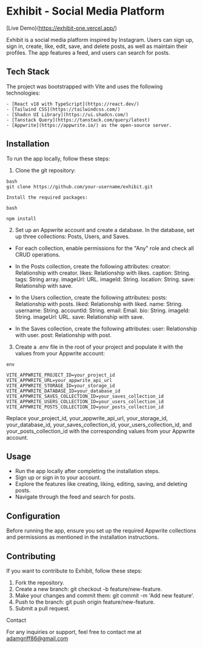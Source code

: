 # Exhibit - Social Media Platform
[Live Demo}(https://exhibit-one.vercel.app/)

Exhibit is a social media platform inspired by Instagram. Users can sign up, sign in, create, like, edit, save, and delete posts, as well as maintain their profiles. The app features a feed, and users can search for posts.

## Tech Stack

The project was bootstrapped with Vite and uses the following technologies:

    - [React v18 with TypeScript](https://react.dev/)
    - [Tailwind CSS](https://tailwindcss.com/)
    - [Shadcn UI Library](https://ui.shadcn.com/)
    - [Tanstack Query](https://tanstack.com/query/latest)
    - [Appwrite](https://appwrite.io/) as the open-source server.

## Installation

To run the app locally, follow these steps:

1. Clone the git repository:

```
bash
git clone https://github.com/your-username/exhibit.git

Install the required packages:

bash

npm install
```


2. Set up an Appwrite account and create a database. In the database, set up three collections: Posts, Users, and Saves.

- For each collection, enable permissions for the "Any" role and check all CRUD operations.

- In the Posts collection, create the following attributes:
  creator: Relationship with creator.
  likes: Relationship with likes.
  caption: String.
  tags: String array.
  imageUrl: URL.
  imageId: String.
  location: String.
  save: Relationship with save.

- In the Users collection, create the following attributes:
  posts: Relationship with posts.
  liked: Relationship with liked.
  name: String.
  username: String.
  accountId: String.
  email: Email.
  bio: String.
  imageId: String.
  imageUrl: URL.
  save: Relationship with save.

- In the Saves collection, create the following attributes:
  user: Relationship with user.
  post: Relationship with post.

3. Create a .env file in the root of your project and populate it with the values from your Appwrite account:

```
env

VITE_APPWRITE_PROJECT_ID=your_project_id
VITE_APPWRITE_URL=your_appwrite_api_url
VITE_APPWRITE_STORAGE_ID=your_storage_id
VITE_APPWRITE_DATABASE_ID=your_database_id
VITE_APPWRITE_SAVES_COLLECTION_ID=your_saves_collection_id
VITE_APPWRITE_USERS_COLLECTION_ID=your_users_collection_id
VITE_APPWRITE_POSTS_COLLECTION_ID=your_posts_collection_id
```

Replace your_project_id, your_appwrite_api_url, your_storage_id, your_database_id, your_saves_collection_id, your_users_collection_id, and your_posts_collection_id with the corresponding values from your Appwrite account.

## Usage

- Run the app locally after completing the installation steps.
- Sign up or sign in to your account.
- Explore the features like creating, liking, editing, saving, and deleting posts.
- Navigate through the feed and search for posts.

## Configuration

Before running the app, ensure you set up the required Appwrite collections and permissions as mentioned in the installation instructions.

## Contributing

If you want to contribute to Exhibit, follow these steps:

1. Fork the repository.
2. Create a new branch: git checkout -b feature/new-feature.
3. Make your changes and commit them: git commit -m 'Add new feature'.
4. Push to the branch: git push origin feature/new-feature.
5. Submit a pull request.

Contact

For any inquiries or support, feel free to contact me at [adamgriff86@gmail.com](mailto:adamgriff86@gmail.com)

